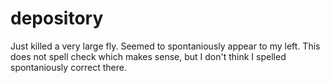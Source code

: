 # depository

Just killed a very large fly. Seemed to spontaniously appear to my left. This does not spell check which makes sense, but I don't think I spelled spontaniously correct there.

